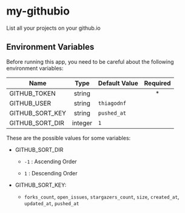 # my-githubio
 List all your projects on your github.io

## Environment Variables

Before running this app, you need to be careful about the following environment variables:

| Name             | Type    | Default Value | Required |
|------------------|:-------:|---------------|:--------:|
| GITHUB_TOKEN     | string  |               | *        |
| GITHUB_USER      | string  | `thiagodnf`   |          |
| GITHUB_SORT_KEY  | string  | `pushed_at`   |          |
| GITHUB_SORT_DIR  | integer | `1`           |          |

These are the possible values for some variables:

- GITHUB_SORT_DIR

  - `-1` : Ascending Order

  - `1`  : Descending Order

- GITHUB_SORT_KEY:

  - `forks_count`, `open_issues`, `stargazers_count`, `size`, `created_at`, `updated_at`, `pushed_at`

